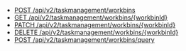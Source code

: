 * [POST /api/v2/taskmanagement/workbins]()
* [GET /api/v2/taskmanagement/workbins/{workbinId}]()
* [PATCH /api/v2/taskmanagement/workbins/{workbinId}]()
* [DELETE /api/v2/taskmanagement/workbins/{workbinId}]()
* [POST /api/v2/taskmanagement/workbins/query]()

